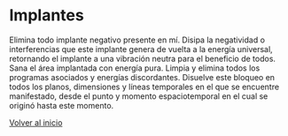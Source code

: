 # Implantes

Elimina todo implante negativo presente en mí. Disipa la negatividad o interferencias que este implante genera de vuelta a la energía universal, retornando el implante a una vibración neutra para el beneficio de todos. Sana el área implantada con energía pura. Limpia y elimina todos los programas asociados y energías discordantes. Disuelve este bloqueo en todos los planos, dimensiones y líneas temporales en el que se encuentre manifestado, desde el punto y momento espaciotemporal en el cual se originó hasta este momento.

[Volver al inicio](../index.md)
